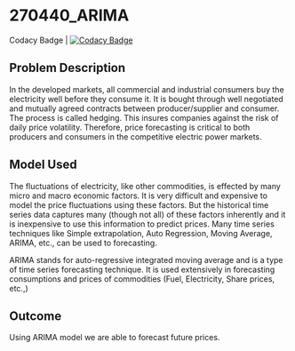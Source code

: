 # 270440_ARIMA

Codacy Badge | [![Codacy Badge](https://app.codacy.com/project/badge/Grade/e0e47e0bf8c9495ea2729260a8ceff32)](https://www.codacy.com?utm_source=github.com&amp;utm_medium=referral&amp;utm_content=super-user-17/270440_ARIMA&amp;utm_campaign=Badge_Grade)

## Problem Description
In the developed markets, all commercial and industrial consumers buy the electricity well before they consume it. It is bought through well negotiated and mutually agreed contracts between producer/supplier and consumer. The process is called hedging. This insures companies against the risk of daily price volatility. Therefore, price forecasting is critical to both producers and consumers in the competitive electric power markets.

## Model Used
The fluctuations of electricity, like other commodities, is effected by many micro and macro economic factors. It is very difficult and expensive to model the price fluctuations using these factors. But the historical time series data captures many (though not all) of these factors inherently and it is inexpensive to use this information to predict prices. Many time series techniques like Simple extrapolation, Auto Regression, Moving Average, ARIMA, etc., can be used to forecasting.

ARIMA stands for auto-regressive integrated moving average and is a type of time series forecasting technique. It is used extensively in forecasting consumptions and prices of commodities (Fuel, Electricity, Share prices, etc.,)

## Outcome
Using ARIMA model we are able to forecast future prices.
